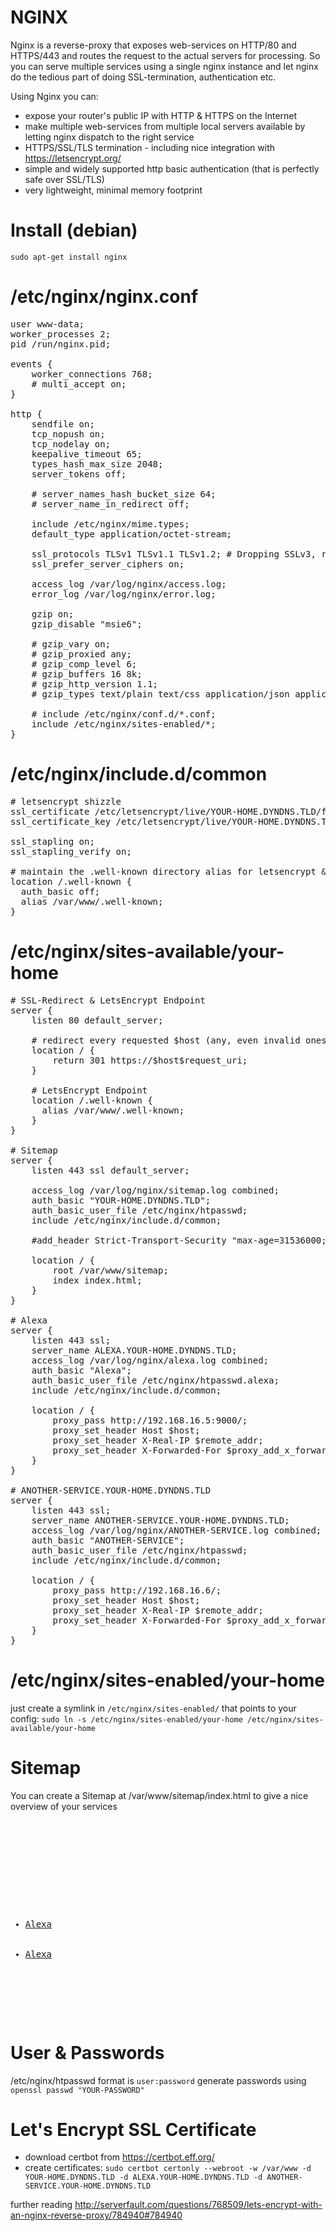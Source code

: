 # NGINX
Nginx is a reverse-proxy that exposes web-services on HTTP/80 and HTTPS/443 and routes the request to the actual servers for processing.
So you can serve multiple services using a single nginx instance and let nginx do the tedious part of doing SSL-termination, authentication etc.

Using Nginx you can:
- expose your router's public IP with HTTP & HTTPS on the Internet
- make multiple web-services from multiple local servers available by letting nginx dispatch to the right service
- HTTPS/SSL/TLS termination - including nice integration with https://letsencrypt.org/
- simple and widely supported http basic authentication (that is perfectly safe over SSL/TLS)
- very lightweight, minimal memory footprint

# Install (debian)
`sudo apt-get install nginx`

# /etc/nginx/nginx.conf
<pre>
user www-data;
worker_processes 2;
pid /run/nginx.pid;

events {
	worker_connections 768;
	# multi_accept on;
}

http {
	sendfile on;
	tcp_nopush on;
	tcp_nodelay on;
	keepalive_timeout 65;
	types_hash_max_size 2048;
	server_tokens off;

	# server_names_hash_bucket_size 64;
	# server_name_in_redirect off;

	include /etc/nginx/mime.types;
	default_type application/octet-stream;

	ssl_protocols TLSv1 TLSv1.1 TLSv1.2; # Dropping SSLv3, ref: POODLE
	ssl_prefer_server_ciphers on;

	access_log /var/log/nginx/access.log;
	error_log /var/log/nginx/error.log;

	gzip on;
	gzip_disable "msie6";

	# gzip_vary on;
	# gzip_proxied any;
	# gzip_comp_level 6;
	# gzip_buffers 16 8k;
	# gzip_http_version 1.1;
	# gzip_types text/plain text/css application/json application/javascript text/xml application/xml application/xml+rss text/javascript;

	# include /etc/nginx/conf.d/*.conf;
	include /etc/nginx/sites-enabled/*;
}
</pre>

# /etc/nginx/include.d/common
<pre>
# letsencrypt shizzle
ssl_certificate /etc/letsencrypt/live/YOUR-HOME.DYNDNS.TLD/fullchain.pem;
ssl_certificate_key /etc/letsencrypt/live/YOUR-HOME.DYNDNS.TLD/privkey.pem;

ssl_stapling on;
ssl_stapling_verify on;

# maintain the .well-known directory alias for letsencrypt & renewals
location /.well-known {
  auth_basic off;
  alias /var/www/.well-known;
}
</pre>

# /etc/nginx/sites-available/your-home
<pre>
# SSL-Redirect & LetsEncrypt Endpoint
server {
	listen 80 default_server;

	# redirect every requested $host (any, even invalid ones) to its SSL URL
	location / {
		return 301 https://$host$request_uri;
	}

	# LetsEncrypt Endpoint
	location /.well-known {
	  alias /var/www/.well-known;
	}
}

# Sitemap
server {
	listen 443 ssl default_server;

	access_log /var/log/nginx/sitemap.log combined;
	auth_basic "YOUR-HOME.DYNDNS.TLD";
	auth_basic_user_file /etc/nginx/htpasswd;
	include /etc/nginx/include.d/common;

	#add_header Strict-Transport-Security "max-age=31536000; includeSubDomains" always;

	location / {
		root /var/www/sitemap;
		index index.html;
	}
}

# Alexa
server {
	listen 443 ssl;
	server_name ALEXA.YOUR-HOME.DYNDNS.TLD;
	access_log /var/log/nginx/alexa.log combined;
	auth_basic "Alexa";
	auth_basic_user_file /etc/nginx/htpasswd.alexa;
	include /etc/nginx/include.d/common;

	location / {
		proxy_pass http://192.168.16.5:9000/;
		proxy_set_header Host $host;
		proxy_set_header X-Real-IP $remote_addr;
		proxy_set_header X-Forwarded-For $proxy_add_x_forwarded_for;
	}
}

# ANOTHER-SERVICE.YOUR-HOME.DYNDNS.TLD
server {
	listen 443 ssl;
	server_name ANOTHER-SERVICE.YOUR-HOME.DYNDNS.TLD;
	access_log /var/log/nginx/ANOTHER-SERVICE.log combined;
	auth_basic "ANOTHER-SERVICE";
	auth_basic_user_file /etc/nginx/htpasswd;
	include /etc/nginx/include.d/common;

	location / {
		proxy_pass http://192.168.16.6/;
		proxy_set_header Host $host;
		proxy_set_header X-Real-IP $remote_addr;
		proxy_set_header X-Forwarded-For $proxy_add_x_forwarded_for;
	}
}
</pre>

# /etc/nginx/sites-enabled/your-home
just create a symlink in `/etc/nginx/sites-enabled/` that points to your config:
`sudo ln -s /etc/nginx/sites-enabled/your-home /etc/nginx/sites-available/your-home`

# Sitemap
You can create a Sitemap at /var/www/sitemap/index.html to give a nice overview of your services
<pre>
<!doctype html>
<html>
<head>
  <title>YOU-HOME</title>
</head>
<body>
  <ul>
    <li><a href="https://alexa.YOUR-HOME.TLD/">Alexa</a></li>
    <li><a href="https://alexa.YOUR-HOME.TLD/">Alexa</a></li>
  </ul>
</body>
</html>
</pre>

# User & Passwords
/etc/nginx/htpasswd
format is `user:password`
generate passwords using `openssl passwd "YOUR-PASSWORD"`

# Let's Encrypt SSL Certificate
- download certbot from https://certbot.eff.org/
- create certificates: `sudo certbot certonly --webroot -w /var/www -d YOUR-HOME.DYNDNS.TLD -d ALEXA.YOUR-HOME.DYNDNS.TLD -d ANOTHER-SERVICE.YOUR-HOME.DYNDNS.TLD`

further reading http://serverfault.com/questions/768509/lets-encrypt-with-an-nginx-reverse-proxy/784940#784940
